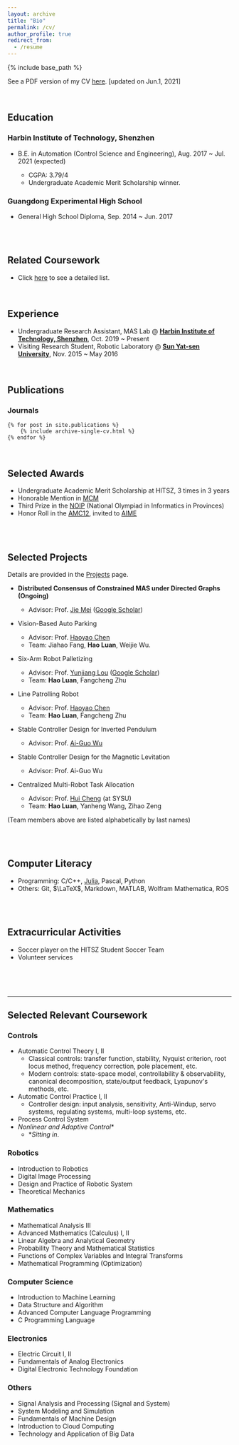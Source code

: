 ```yaml
---
layout: archive
title: "Bio"
permalink: /cv/
author_profile: true
redirect_from:
  - /resume
---
```


{% include base_path %}

See a PDF version of my CV [here](https://edmundluan.github.io/files/CV_HaoLuan.pdf). [updated on Jun.1, 2021]

<br/>

## Education

### Harbin Institute of Technology, Shenzhen

- B.E. in Automation (Control Science and Engineering), Aug. 2017 ~ Jul. 2021 (expected) 

    - CGPA: 3.79/4
    - Undergraduate Academic Merit Scholarship winner. 


### Guangdong Experimental High School

- General High School Diploma, Sep. 2014 ~ Jun. 2017 


<br/>
<br/>

## Related Coursework

- Click [here](#selected-relevant-coursework) to see a detailed list. 


<br/>

## Experience

* Undergraduate Research Assistant, MAS Lab @ [**Harbin Institute of Technology, Shenzhen**](http://www.hitsz.edu.cn/index.html), Oct. 2019 ~ Present 
* Visiting Research Student, Robotic Laboratory @ [**Sun Yat-sen University**](http://sysu.edu.cn/en/index.htm), Nov. 2015 ~ May 2016 

<br/>

## Publications

### Journals

    {% for post in site.publications %}
        {% include archive-single-cv.html %}
    {% endfor %}

<br/>

## Selected Awards

-   Undergraduate Academic Merit Scholarship at HITSZ, 3 times in 3 years 
-   Honorable Mention in [MCM](https://www.comap.com/undergraduate/contests/) 
-   Third Prize in the [NOIP](http://www.noi.cn/) (National Olympiad in Informatics in Provinces) 
-   Honor Roll in the [AMC12](https://www.maa.org/math-competitions/american-mathematics-contest-12-amc-12), invited to [AIME](https://www.maa.org/math-competitions/american-invitational-mathematics-examination-aime) 

<br/><br/>


## Selected Projects

Details are provided in the [Projects](https://edmundluan.github.io/projects/) page. 

-   **Distributed Consensus of Constrained MAS under Directed Graphs (Ongoing)**
    -   Advisor: Prof. [Jie Mei](http://faculty.hitsz.edu.cn/meijie) ([Google Scholar](https://scholar.google.com/citations?user=tyQm5IkAAAAJ)) 

-   Vision-Based Auto Parking
    -   Advisor: Prof. [Haoyao Chen](http://nrs-lab.com/people/) 
    -   Team: Jiahao Fang, **Hao Luan**, Weijie Wu. 

-   Six-Arm Robot Palletizing
    -   Advisor: Prof. [Yunjiang Lou](http://faculty.hitsz.edu.cn/louyunjiang?lang=en) ([Google Scholar](https://scholar.google.com/citations?user=8Ulrn3cAAAAJ))  
    -   Team: **Hao Luan**, Fangcheng Zhu 

-   Line Patrolling Robot
    -   Advisor: Prof. [Haoyao Chen](http://nrs-lab.com/people/) 
    -   Team: **Hao Luan**, Fangcheng Zhu 

-   Stable Controller Design for Inverted Pendulum
    -   Advisor: Prof. [Ai-Guo Wu](https://ieeexplore.ieee.org/author/38182430000) 

-   Stable Controller Design for the Magnetic Levitation
    -   Advisor: Prof. Ai-Guo Wu 

-   Centralized Multi-Robot Task Allocation
    -   Advisor: Prof. [Hui Cheng](http://sdcs.sysu.edu.cn/content/2504) (at SYSU) 
    -   Team: **Hao Luan**, Yanheng Wang, Zihao Zeng  

(Team members above are listed alphabetically by last names)

<br/><br/>



## Computer Literacy
-   Programming: C/C++, [Julia](https://julialang.org/), Pascal, Python 
-   Others: Git, $\LaTeX$, Markdown, MATLAB, Wolfram Mathematica, ROS 

<br/><br/>

## Extracurricular Activities
-   Soccer player on the HITSZ Student Soccer Team 
-   Volunteer services



<br/>
<br/>
<br/>

---
## Selected Relevant Coursework

### Controls
- Automatic Control Theory I, II 
  - Classical controls: transfer function, stability, Nyquist criterion, root locus method, frequency correction, pole placement, etc. 
  - Modern controls: state-space model, controllability & observability, canonical decomposition, state/output feedback, Lyapunov's methods, etc. 
- Automatic Control Practice I, II 
  - Controller design: input analysis, sensitivity, Anti-Windup, servo systems, regulating systems, multi-loop systems, etc. 
- Process Control System
- *Nonlinear and Adaptive Control*\*
  - \**Sitting in*. 

### Robotics
- Introduction to Robotics 
- Digital Image Processing 
- Design and Practice of Robotic System 
- Theoretical Mechanics 

### Mathematics
- Mathematical Analysis III 
- Advanced Mathematics (Calculus) I, II 
- Linear Algebra and Analytical Geometry 
- Probability Theory and Mathematical Statistics 
- Functions of Complex Variables and Integral Transforms 
- Mathematical Programming (Optimization) 

### Computer Science 
- Introduction to Machine Learning 
- Data Structure and Algorithm 
- Advanced Computer Language Programming 
- C Programming Language 


### Electronics
- Electric Circuit I, II
- Fundamentals of Analog Electronics
- Digital Electronic Technology Foundation 

### Others
- Signal Analysis and Processing (Signal and System) 
- System Modeling and Simulation 
- Fundamentals of Machine Design 
- Introduction to Cloud Computing 
- Technology and Application of Big Data  



<!--

Publications
======
  <ul>{% for post in site.publications %}
    {% include archive-single-cv.html %}
  {% endfor %}</ul>

Talks
======
  <ul>{% for post in site.talks %}
    {% include archive-single-talk-cv.html %}
  {% endfor %}</ul>

Teaching
======
  <ul>{% for post in site.teaching %}
    {% include archive-single-cv.html %}
  {% endfor %}</ul>


Leadership
======

* Currently signed in to 43 different slack teams

-->

